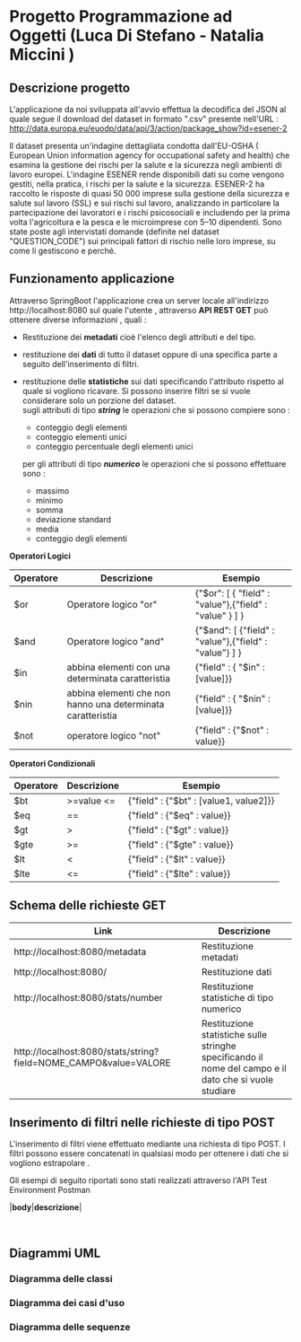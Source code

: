 # Progetto Programmazione ad Oggetti (Luca Di Stefano - Natalia Miccini ) 


## Descrizione progetto

L'applicazione da noi sviluppata all'avvio effettua la decodifica del JSON al quale segue il download del dataset in formato ".csv" presente nell'URL :
http://data.europa.eu/euodp/data/api/3/action/package_show?id=esener-2

Il dataset presenta un'indagine dettagliata condotta dall'EU-OSHA ( European Union information agency for occupational safety and health) che esamina la gestione dei rischi per la salute e la sicurezza negli ambienti di lavoro europei. L'indagine ESENER rende disponibili dati su come vengono gestiti, nella pratica, i rischi per la salute e la sicurezza.
ESENER-2 ha raccolto le risposte di quasi 50 000 imprese sulla gestione della sicurezza e salute sul lavoro (SSL) e sui rischi sul lavoro, analizzando in particolare la partecipazione dei lavoratori e i rischi psicosociali e includendo 
per la prima volta l'agricoltura e la pesca e le microimprese con 5–10 dipendenti.
Sono state poste agli intervistati domande (definite nel dataset "QUESTION_CODE") sui principali fattori di rischio nelle loro imprese, su come li gestiscono e perché.


## Funzionamento applicazione
Attraverso SpringBoot l'applicazione crea un server locale all'indirizzo http://localhost:8080 sul quale l'utente , attraverso **API REST GET** può ottenere diverse informazioni , quali :

* Restituzione dei **metadati**  cioè l'elenco degli attributi e del tipo.
* restituzione dei **dati**  di tutto il dataset oppure di una specifica parte a seguito dell'inserimento di filtri.
* restituzione delle **statistiche** sui dati specificando l'attributo rispetto al quale si vogliono ricavare. Si possono inserire filtri se si vuole considerare solo un porzione del dataset.<br/>
  sugli attributi di tipo ***string*** le operazioni che si possono compiere sono : 
  - conteggio degli elementi
  - conteggio elementi unici
  - conteggio percentuale degli elementi unici
  
  per gli attributi di tipo ***numerico*** le operazioni che si possono effettuare sono : 
  - massimo 
  - minimo
  - somma 
  - deviazione standard
  - media 
  - conteggio degli elementi <br/>
  
 **Operatori Logici**

| Operatore | Descrizione |Esempio |
| --- | --- | --- |
| $or | Operatore logico "or" | {"$or": [ { "field" : "value"},{"field" : "value" } ] } |
| $and | Operatore logico "and" |{"$and": [ {"field" : "value"},{"field" : "value"} ] } |
| $in  | abbina elementi con una determinata caratteristia  | {"field" : { "$in" : [value]}} |
| $nin |  abbina elementi che non hanno una determinata caratteristia |{"field" : { "$nin" : [value]}} |
| $not | operatore logico "not" | {"field" : {"$not" : value}} |

**Operatori Condizionali**

| Operatore | Descrizione | Esempio |
| --- | --- | ---|
| $bt | >=value <= | {"field" : {"$bt" : [value1, value2]}} |
| $eq | == | {"field" : {"$eq" : value}} |
| $gt | > | {"field" : {"$gt" : value}} |
| $gte | >= | {"field" : {"$gte" : value}} |
| $lt | < | {"field" : {"$lt" : value}} |
| $lte | <= | {"field" : {"$lte" : value}} |

  
  
## Schema delle richieste GET
| **Link** | **Descrizione** |
| --- | --- |
| http://localhost:8080/metadata | Restituzione metadati |
| http://localhost:8080/ | Restituzione dati |
| http://localhost:8080/stats/number | Restituzione statistiche di tipo numerico |
| http://localhost:8080/stats/string?field=NOME_CAMPO&value=VALORE | Restituzione statistiche sulle stringhe <br/> specificando il nome del campo e il dato che si vuole studiare |

## Inserimento di filtri nelle richieste di tipo POST

L'inserimento di filtri viene effettuato mediante una richiesta di tipo POST.
I filtri possono essere concatenati in qualsiasi modo per ottenere i dati che si vogliono estrapolare .

Gli esempi di seguito riportati sono stati realizzati attraverso l'API Test Environment Postman 

|**body**|**descrizione**|



<br>


## Diagrammi UML

### Diagramma delle classi 

### Diagramma dei casi d'uso

### Diagramma delle sequenze

